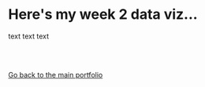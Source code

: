 # Here's my week 2 data viz...

text text text

<div class="flourish-embed flourish-chart" data-src="visualisation/11662985"><script src="https://public.flourish.studio/resources/embed.js"></script></div><br><br>

[Go back to the main portfolio](https://channingatcmu.github.io/94870-B2-Tell-Stories-with-Data---Channing/)
